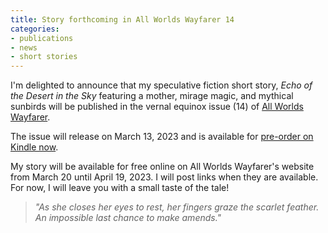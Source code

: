 ```yaml
---
title: Story forthcoming in All Worlds Wayfarer 14
categories:
- publications
- news
- short stories
---
```


I&#39;m delighted to announce that my speculative fiction short story, _Echo of the Desert in the Sky_ featuring a mother, mirage magic, and mythical sunbirds will be published in the vernal equinox issue (14) of [All Worlds Wayfarer](https://www.allworldswayfarer.com/).

The issue will release on March 13, 2023 and is available for [pre-order on Kindle now](https://a.co/d/0O1kxLa).

My story will be available for free online on All Worlds Wayfarer&#39;s website from March 20 until April 19, 2023. I will post links when they are available. For now, I will leave you with a small taste of the tale!

>_&#34;As she closes her eyes to rest, her fingers graze the scarlet feather. An impossible last chance to make amends.&#34;_
